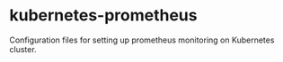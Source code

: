 # kubernetes-prometheus
Configuration files for setting up prometheus monitoring on Kubernetes cluster.



